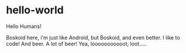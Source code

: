 # hello-world

Hello Humans!

Boskoid here, i'm just like Android, but Boskoid, and even better. I like to code! And beer. A lot of beer!
Yea, looooooooooot, loot.....
